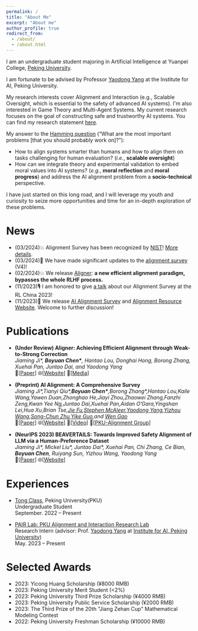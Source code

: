 ```yaml
---
permalink: /
title: "About Me"
excerpt: "About me"
author_profile: true
redirect_from: 
  - /about/
  - /about.html
---
```

I am an undergraduate student majoring in Artificial Intelligence at Yuanpei College, [Peking University](https://english.pku.edu.cn/). 

I am fortunate to be advised by Professor [Yaodong Yang](https://www.yangyaodong.com/) at the Institute for AI, Peking University.

My research interests cover Alignment and Interaction (e.g., Scalable Oversight, which is essential to the safety of advanced AI systems). I'm also interested in Game Theory and Multi-Agent Systems. My current research focuses on the goal of constructing safe and trustworthy AI systems. You can find my research statement [here](https://cby-pku.github.io/).

My answer to the [Hamming question](https://www.cs.virginia.edu/~robins/YouAndYourResearch.html) (“What are the most important problems [that you should probably work on]?”): 
<ul>
<li>How to align systems smarter than humans and how to align them on tasks challenging for human evaluation? (<i>i.e.</i>, <b>scalable oversight</b>)</li>
<li>How can we integrate theory and experimental validation to embed moral values into AI systems? (<i>e.g.</i>, <b>moral reflection</b> and <b>moral progress</b>) and address the AI alignment problem from a <b>socio-technical</b> perspective.</li>
</ul> 

I have just started on this long road, and I will leverage my youth and curiosity to seize more opportunities and time for an in-depth exploration of these problems.

News
======
- (03/2024)💥 Alignment Survey has been recognized by [NIST](https://www.nist.gov/)! [More details](https://nvlpubs.nist.gov/nistpubs/ai/NIST.AI.100-2e2023.pdf?utm_source=danielmiessler.com&utm_medium=newsletter&utm_campaign=ul-no-415-it-s-raining-9-cves-40-job-loss-from-ai-invisible-prompt-injection).
- (03/2024)🚀 We have made significant updates to the [alignment survey](https://alignmentsurvey.com/) (V4)!
- (02/2024)💥 We release [Aligner](https://arxiv.org/pdf/2402.02416.pdf): **a new efficient alignment paradigm, bypasses the whole RLHF process.**
- (11/2023)🎙️ I am honored to give [a talk](https://www.bilibili.com/video/BV1rj411L7XH/?spm_id_from=333.999.0.0&vd_source=b1ff6dcfa0111e176021e49d4a0ee142) about our Alignment Survey at the RL China 2023!
- (11/2023)🚀 We release [AI Alignment Survey](https://arxiv.org/abs/2310.19852) and [Alignment Resource Website](https://alignmentsurvey.com/). Welcome to further discussion!

Publications
======
- **(Under Review) Aligner: Achieving Efficient Alignment through Weak-to-Strong Correction**
  <br/>
  _Jiaming Ji\*, **Boyuan Chen\***, Hantao Lou, Donghai Hong, Borong Zhang, Xuehai Pan, Juntao Dai, and Yaodong Yang_
  <br/>
  📄[[Paper](https://arxiv.org/pdf/2402.02416.pdf)]
  🌐[[Website](https://aligner2024.github.io/)]
  🌟[[Media](https://mp.weixin.qq.com/s/O9PP4Oc_Ee3R_HxKyd31Qg)]

- **(Preprint) AI Alignment: A Comprehensive Survey**
  <br/>
  _Jiaming Ji\*,Tianyi Qiu\*,**Boyuan Chen\***,Borong Zhang\*,Hantao Lou,Kaile Wang,Yawen Duan,Zhonghao He,Jiayi Zhou,Zhaowei Zhang,Fanzhi Zeng,Kwan Yee Ng,Juntao Dai,Xuehai Pan,Aidan O’Gara,Yingshan Lei,Hua Xu,Brian Tse,[Jie Fu](https://bigaidream.github.io/),[Stephen McAleer](https://www.andrew.cmu.edu/user/smcaleer/),[Yaodong Yang](https://www.yangyaodong.com/),[Yizhou Wang](https://cfcs.pku.edu.cn/english/people/faculty/yizhouwang/index.htm),[Song-Chun Zhu](https://zhusongchun.net/),[Yike Guo](https://cse.hkust.edu.hk/admin/people/faculty/profile/yikeguo),and [Wen Gao](https://idm.pku.edu.cn/info/1017/1041.htm)_
  <br/>
  📄[[Paper](https://arxiv.org/abs/2310.19852)]
  🌐[[Website](https://alignmentsurvey.com/)]
  🎥[[Video](https://www.bilibili.com/video/BV1rj411L7XH/?spm_id_from=333.999.0.0&vd_source=b1ff6dcfa0111e176021e49d4a0ee142)]
  🌟[[PKU-Alignment Group](https://github.com/PKU-Alignment)]

- **(NeurIPS 2023) BEAVERTAILS: Towards Improved Safety Alignment of LLM via a Human-Preference Dataset**
  <br/>
  _Jiaming Ji\*, Mickel Liu\*, Juntao Dai\*, Xuehai Pan, Chi Zhang, Ce Bian, **Boyuan Chen**, Ruiyang Sun, Yizhou Wang, Yaodong Yang_
  <br/>
  📄[[Paper](https://openreview.net/pdf?id=g0QovXbFw3)]
  🌐[[Website](https://sites.google.com/view/pku-beavertails)]

Experiences
======
- [Tong Class](https://tongclass.ac.cn/about/), Peking University(PKU)
  <br/>
  Undergraduate Student 
  <br/>
  September. 2022 – Present
  
- [PAIR Lab: PKU Alignment and Interaction Research Lab](https://pair-lab.com/)
  <br/>
  Research Intern (advisor: Prof. [Yaodong Yang](https://www.yangyaodong.com/) at [Institute for AI, Peking University](https://www.ai.pku.edu.cn/))
  <br/>
  May. 2023 – Present

Selected Awards
======
- 2023: Yicong Huang Scholarship (¥8000 RMB)
- 2023: Peking University Merit Student (<2%)
- 2023: Peking University Third Prize Scholarship (¥4000 RMB)
- 2023: Peking University Public Service Scholarship (¥2000 RMB)
- 2023: The Third Prize of the 20th "Jiang Zehan Cup" Mathematical Modeling Contest
- 2022: Peking University Freshman Scholarship (¥10000 RMB)
